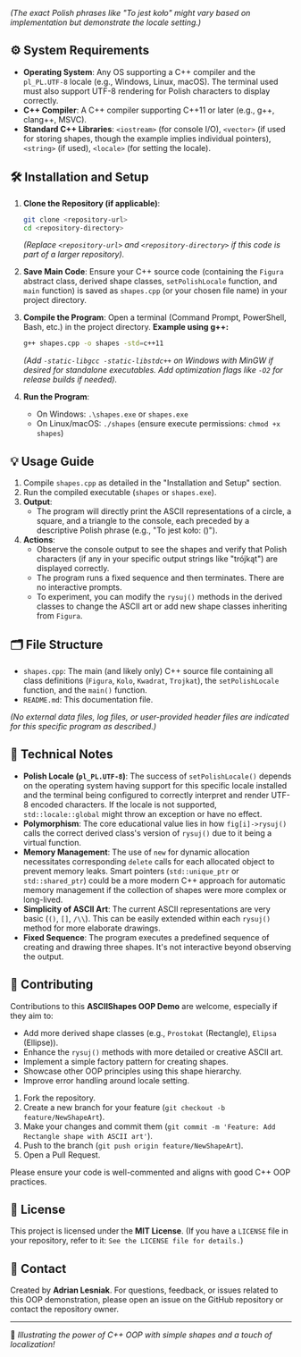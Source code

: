 *(The exact Polish phrases like "To jest koło" might vary based on implementation but demonstrate the locale setting.)*

## ⚙️ System Requirements

*   **Operating System**: Any OS supporting a C++ compiler and the `pl_PL.UTF-8` locale (e.g., Windows, Linux, macOS). The terminal used must also support UTF-8 rendering for Polish characters to display correctly.
*   **C++ Compiler**: A C++ compiler supporting C++11 or later (e.g., g++, clang++, MSVC).
*   **Standard C++ Libraries**: `<iostream>` (for console I/O), `<vector>` (if used for storing shapes, though the example implies individual pointers), `<string>` (if used), `<locale>` (for setting the locale).

## 🛠️ Installation and Setup

1.  **Clone the Repository (if applicable)**:
    ```bash
    git clone <repository-url>
    cd <repository-directory>
    ```
    *(Replace `<repository-url>` and `<repository-directory>` if this code is part of a larger repository).*

2.  **Save Main Code**:
    Ensure your C++ source code (containing the `Figura` abstract class, derived shape classes, `setPolishLocale` function, and `main` function) is saved as `shapes.cpp` (or your chosen file name) in your project directory.

3.  **Compile the Program**:
    Open a terminal (Command Prompt, PowerShell, Bash, etc.) in the project directory.
    **Example using g++:**
    ```bash
    g++ shapes.cpp -o shapes -std=c++11
    ```
    *(Add `-static-libgcc -static-libstdc++` on Windows with MinGW if desired for standalone executables. Add optimization flags like `-O2` for release builds if needed).*

4.  **Run the Program**:
    *   On Windows: `.\shapes.exe` or `shapes.exe`
    *   On Linux/macOS: `./shapes` (ensure execute permissions: `chmod +x shapes`)

## 💡 Usage Guide

1.  Compile `shapes.cpp` as detailed in the "Installation and Setup" section.
2.  Run the compiled executable (`shapes` or `shapes.exe`).
3.  **Output**:
    *   The program will directly print the ASCII representations of a circle, a square, and a triangle to the console, each preceded by a descriptive Polish phrase (e.g., "To jest koło: ()").
4.  **Actions**:
    *   Observe the console output to see the shapes and verify that Polish characters (if any in your specific output strings like "trójkąt") are displayed correctly.
    *   The program runs a fixed sequence and then terminates. There are no interactive prompts.
    *   To experiment, you can modify the `rysuj()` methods in the derived classes to change the ASCII art or add new shape classes inheriting from `Figura`.

## 🗂️ File Structure

*   `shapes.cpp`: The main (and likely only) C++ source file containing all class definitions (`Figura`, `Kolo`, `Kwadrat`, `Trojkat`), the `setPolishLocale` function, and the `main()` function.
*   `README.md`: This documentation file.

*(No external data files, log files, or user-provided header files are indicated for this specific program as described.)*

## 📝 Technical Notes

*   **Polish Locale (`pl_PL.UTF-8`)**: The success of `setPolishLocale()` depends on the operating system having support for this specific locale installed and the terminal being configured to correctly interpret and render UTF-8 encoded characters. If the locale is not supported, `std::locale::global` might throw an exception or have no effect.
*   **Polymorphism**: The core educational value lies in how `fig[i]->rysuj()` calls the correct derived class's version of `rysuj()` due to it being a virtual function.
*   **Memory Management**: The use of `new` for dynamic allocation necessitates corresponding `delete` calls for each allocated object to prevent memory leaks. Smart pointers (`std::unique_ptr` or `std::shared_ptr`) could be a more modern C++ approach for automatic memory management if the collection of shapes were more complex or long-lived.
*   **Simplicity of ASCII Art**: The current ASCII representations are very basic (`()`, `[]`, `/\\`). This can be easily extended within each `rysuj()` method for more elaborate drawings.
*   **Fixed Sequence**: The program executes a predefined sequence of creating and drawing three shapes. It's not interactive beyond observing the output.

## 🤝 Contributing

Contributions to this **ASCIIShapes OOP Demo** are welcome, especially if they aim to:

*   Add more derived shape classes (e.g., `Prostokat` (Rectangle), `Elipsa` (Ellipse)).
*   Enhance the `rysuj()` methods with more detailed or creative ASCII art.
*   Implement a simple factory pattern for creating shapes.
*   Showcase other OOP principles using this shape hierarchy.
*   Improve error handling around locale setting.

1.  Fork the repository.
2.  Create a new branch for your feature (`git checkout -b feature/NewShapeArt`).
3.  Make your changes and commit them (`git commit -m 'Feature: Add Rectangle shape with ASCII art'`).
4.  Push to the branch (`git push origin feature/NewShapeArt`).
5.  Open a Pull Request.

Please ensure your code is well-commented and aligns with good C++ OOP practices.

## 📃 License

This project is licensed under the **MIT License**.
(If you have a `LICENSE` file in your repository, refer to it: `See the LICENSE file for details.`)

## 📧 Contact

Created by **Adrian Lesniak**.
For questions, feedback, or issues related to this OOP demonstration, please open an issue on the GitHub repository or contact the repository owner.

---
🎨 _Illustrating the power of C++ OOP with simple shapes and a touch of localization!_
